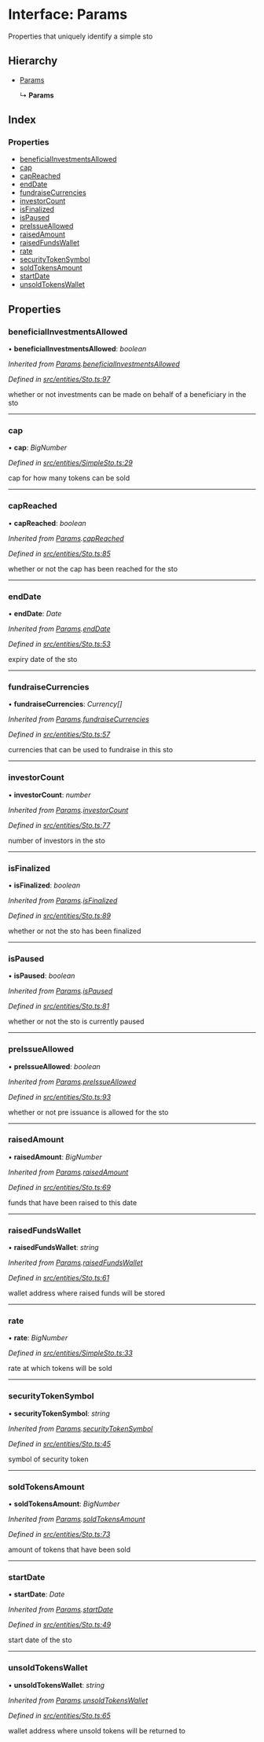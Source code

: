 # Interface: Params

Properties that uniquely identify a simple sto

## Hierarchy

* [Params](entities.params-4.md)

  ↳ **Params**

## Index

### Properties

* [beneficialInvestmentsAllowed](entities.params-9.md#beneficialinvestmentsallowed)
* [cap](entities.params-9.md#cap)
* [capReached](entities.params-9.md#capreached)
* [endDate](entities.params-9.md#enddate)
* [fundraiseCurrencies](entities.params-9.md#fundraisecurrencies)
* [investorCount](entities.params-9.md#investorcount)
* [isFinalized](entities.params-9.md#isfinalized)
* [isPaused](entities.params-9.md#ispaused)
* [preIssueAllowed](entities.params-9.md#preissueallowed)
* [raisedAmount](entities.params-9.md#raisedamount)
* [raisedFundsWallet](entities.params-9.md#raisedfundswallet)
* [rate](entities.params-9.md#rate)
* [securityTokenSymbol](entities.params-9.md#securitytokensymbol)
* [soldTokensAmount](entities.params-9.md#soldtokensamount)
* [startDate](entities.params-9.md#startdate)
* [unsoldTokensWallet](entities.params-9.md#unsoldtokenswallet)

## Properties

###  beneficialInvestmentsAllowed

• **beneficialInvestmentsAllowed**: *boolean*

*Inherited from [Params](entities.params-4.md).[beneficialInvestmentsAllowed](entities.params-4.md#beneficialinvestmentsallowed)*

*Defined in [src/entities/Sto.ts:97](https://github.com/PolymathNetwork/polymath-sdk/blob/1abe1ae/src/entities/Sto.ts#L97)*

whether or not investments can be made on behalf of a beneficiary in the sto

___

###  cap

• **cap**: *BigNumber*

*Defined in [src/entities/SimpleSto.ts:29](https://github.com/PolymathNetwork/polymath-sdk/blob/1abe1ae/src/entities/SimpleSto.ts#L29)*

cap for how many tokens can be sold

___

###  capReached

• **capReached**: *boolean*

*Inherited from [Params](entities.params-4.md).[capReached](entities.params-4.md#capreached)*

*Defined in [src/entities/Sto.ts:85](https://github.com/PolymathNetwork/polymath-sdk/blob/1abe1ae/src/entities/Sto.ts#L85)*

whether or not the cap has been reached for the sto

___

###  endDate

• **endDate**: *Date*

*Inherited from [Params](entities.params-4.md).[endDate](entities.params-4.md#enddate)*

*Defined in [src/entities/Sto.ts:53](https://github.com/PolymathNetwork/polymath-sdk/blob/1abe1ae/src/entities/Sto.ts#L53)*

expiry date of the sto

___

###  fundraiseCurrencies

• **fundraiseCurrencies**: *Currency[]*

*Inherited from [Params](entities.params-4.md).[fundraiseCurrencies](entities.params-4.md#fundraisecurrencies)*

*Defined in [src/entities/Sto.ts:57](https://github.com/PolymathNetwork/polymath-sdk/blob/1abe1ae/src/entities/Sto.ts#L57)*

currencies that can be used to fundraise in this sto

___

###  investorCount

• **investorCount**: *number*

*Inherited from [Params](entities.params-4.md).[investorCount](entities.params-4.md#investorcount)*

*Defined in [src/entities/Sto.ts:77](https://github.com/PolymathNetwork/polymath-sdk/blob/1abe1ae/src/entities/Sto.ts#L77)*

number of investors in the sto

___

###  isFinalized

• **isFinalized**: *boolean*

*Inherited from [Params](entities.params-4.md).[isFinalized](entities.params-4.md#isfinalized)*

*Defined in [src/entities/Sto.ts:89](https://github.com/PolymathNetwork/polymath-sdk/blob/1abe1ae/src/entities/Sto.ts#L89)*

whether or not the sto has been finalized

___

###  isPaused

• **isPaused**: *boolean*

*Inherited from [Params](entities.params-4.md).[isPaused](entities.params-4.md#ispaused)*

*Defined in [src/entities/Sto.ts:81](https://github.com/PolymathNetwork/polymath-sdk/blob/1abe1ae/src/entities/Sto.ts#L81)*

whether or not the sto is currently paused

___

###  preIssueAllowed

• **preIssueAllowed**: *boolean*

*Inherited from [Params](entities.params-4.md).[preIssueAllowed](entities.params-4.md#preissueallowed)*

*Defined in [src/entities/Sto.ts:93](https://github.com/PolymathNetwork/polymath-sdk/blob/1abe1ae/src/entities/Sto.ts#L93)*

whether or not pre issuance is allowed for the sto

___

###  raisedAmount

• **raisedAmount**: *BigNumber*

*Inherited from [Params](entities.params-4.md).[raisedAmount](entities.params-4.md#raisedamount)*

*Defined in [src/entities/Sto.ts:69](https://github.com/PolymathNetwork/polymath-sdk/blob/1abe1ae/src/entities/Sto.ts#L69)*

funds that have been raised to this date

___

###  raisedFundsWallet

• **raisedFundsWallet**: *string*

*Inherited from [Params](entities.params-4.md).[raisedFundsWallet](entities.params-4.md#raisedfundswallet)*

*Defined in [src/entities/Sto.ts:61](https://github.com/PolymathNetwork/polymath-sdk/blob/1abe1ae/src/entities/Sto.ts#L61)*

wallet address where raised funds will be stored

___

###  rate

• **rate**: *BigNumber*

*Defined in [src/entities/SimpleSto.ts:33](https://github.com/PolymathNetwork/polymath-sdk/blob/1abe1ae/src/entities/SimpleSto.ts#L33)*

rate at which tokens will be sold

___

###  securityTokenSymbol

• **securityTokenSymbol**: *string*

*Inherited from [Params](entities.params-4.md).[securityTokenSymbol](entities.params-4.md#securitytokensymbol)*

*Defined in [src/entities/Sto.ts:45](https://github.com/PolymathNetwork/polymath-sdk/blob/1abe1ae/src/entities/Sto.ts#L45)*

symbol of security token

___

###  soldTokensAmount

• **soldTokensAmount**: *BigNumber*

*Inherited from [Params](entities.params-4.md).[soldTokensAmount](entities.params-4.md#soldtokensamount)*

*Defined in [src/entities/Sto.ts:73](https://github.com/PolymathNetwork/polymath-sdk/blob/1abe1ae/src/entities/Sto.ts#L73)*

amount of tokens that have been sold

___

###  startDate

• **startDate**: *Date*

*Inherited from [Params](entities.params-4.md).[startDate](entities.params-4.md#startdate)*

*Defined in [src/entities/Sto.ts:49](https://github.com/PolymathNetwork/polymath-sdk/blob/1abe1ae/src/entities/Sto.ts#L49)*

start date of the sto

___

###  unsoldTokensWallet

• **unsoldTokensWallet**: *string*

*Inherited from [Params](entities.params-4.md).[unsoldTokensWallet](entities.params-4.md#unsoldtokenswallet)*

*Defined in [src/entities/Sto.ts:65](https://github.com/PolymathNetwork/polymath-sdk/blob/1abe1ae/src/entities/Sto.ts#L65)*

wallet address where unsold tokens will be returned to
